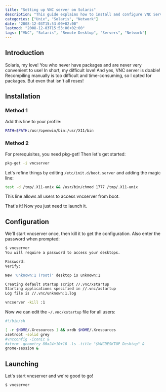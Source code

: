 ```yaml
---
title: "Setting up VNC server on Solaris"
description: "This guide explains how to install and configure VNC Server on Solaris systems to enable remote desktop access."
categories: ["Unix", "Solaris", "Network"]
date: "2008-12-03T15:53:00+02:00"
lastmod: "2008-12-03T15:53:00+02:00"
tags: ["VNC", "Solaris", "Remote Desktop", "Servers", "Network"]
---
```


## Introduction

Solaris, my love! You who never have packages and are never very convenient to use! In short, my difficult love! And yes, VNC server is doable! Recompiling manually is too difficult and time-consuming, so I opted for packages. But even that isn't all roses!

## Installation

### Method 1

Add this line to your profile:

```bash
PATH=$PATH:/usr/openwin/bin:/usr/X11/bin
```

### Method 2

For prerequisites, you need pkg-get! Then let's get started:

```bash
pkg-get -i vncserver
```

Let's refine things by editing `/etc/init.d/boot.server` and adding the magic line:

```bash
test -d /tmp/.X11-unix && /usr/bin/chmod 1777 /tmp/.X11-unix 
```

This line allows all users to access vncserver from boot.

That's it! Now you just need to launch it.

## Configuration

We'll start vncserver once, then kill it to get the configuration. Also enter the password when prompted:

```bash
$ vncserver
You will require a password to access your desktops.

Password:
Verify:

New 'unknown:1 (root)' desktop is unknown:1

Creating default startup script //.vnc/xstartup
Starting applications specified in //.vnc/xstartup
Log file is //.vnc/unknown:1.log
```

```bash
vncserver -kill :1
```

Now we can edit the `~/.vnc/xstartup` file for all users:

```bash
#!/bin/sh

[ -r $HOME/.Xresources ] && xrdb $HOME/.Xresources
xsetroot -solid grey
#vncconfig -iconic &
#xterm -geometry 80x24+10+10 -ls -title "$VNCDESKTOP Desktop" &
gnome-session &
```

## Launching

Let's start vncserver and we're good to go!

```bash
$ vncserver
```
